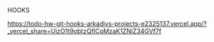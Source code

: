 HOOKS

https://todo-hw-git-hooks-arkadiys-projects-e2325137.vercel.app/?_vercel_share=UjzO1t9obtzQflCqMzaK1ZNiZ34GVf7f
